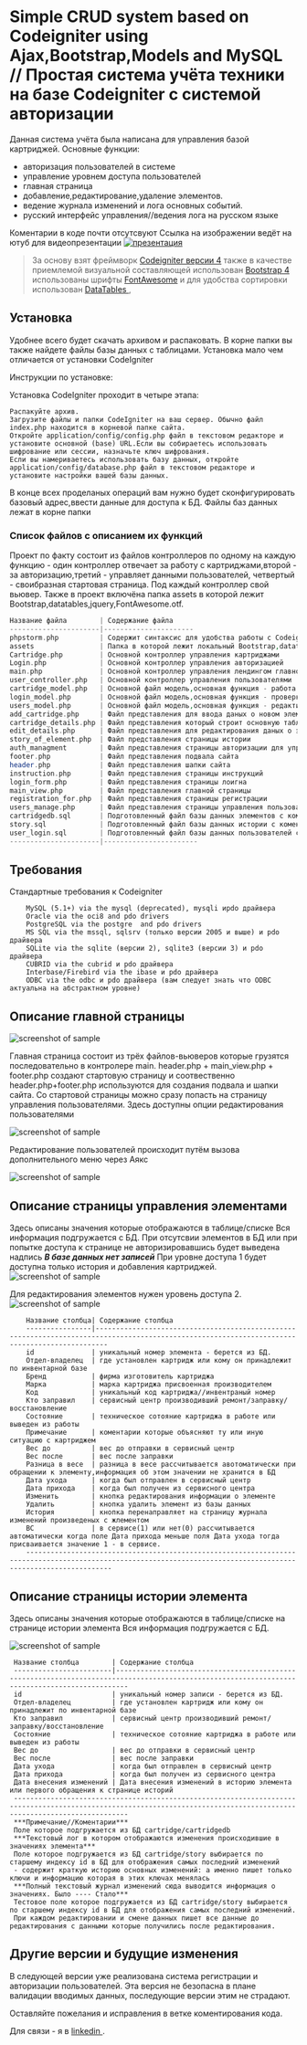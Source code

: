 Simple CRUD system based on Codeigniter using Ajax,Bootstrap,Models and MySQL // Простая система учёта техники на базе Codeigniter с системой авторизации
=============================

Данная система учёта была написана для управления базой картриджей.
Основные функции: 
- авторизация пользователей в системе
- управление уровнем доступа пользователей
- главная страница
- добавление,редактирование,удаление элементов.
- ведение журнала изменений и лога основных событий.
- русский интерфейс управления//ведения лога на русском языке



Коментарии в коде почти отсутсвуют 
Ссылка на изображении ведёт на ютуб для видеопрезентации
[![презентация](http://forum.norma4.net.ua/photoplog/images/9110/1_main.png)](https://youtu.be/tizmLVk7XZ0)



> За основу взят фреймворк  [Codeigniter версии 4](https://codeigniter.com/)
  также в качестве приемлемой визуальной составляющей использован  [Bootstrap 4](http://getbootstrap.com/) использованы шрифты [FontAwesome](http://fontawesome.io/) и для удобства сортировки использован [DataTables ](https://datatables.net/),

Установка 
------------

Удобнее всего будет скачать архивом и распаковать.
В корне папки вы также найдете файлы базы данных с таблицами.
Установка мало чем отличается от установки CodeIgniter

Инструкции по установке:

Установка CodeIgniter проходит в четыре этапа:

    Распакуйте архив.
    Загрузите файлы и папки CodeIgniter на ваш сервер. Обычно файл index.php находится в корневой папке сайта.
    Откройте application/config/config.php файл в текстовом редакторе и установите основной (base) URL.Если вы собираетесь использовать шифрование или сессии, назначьте ключ шифрования.
    Если вы намериваетесь использовать базу данных, откройте application/config/database.php файл в текстовом редакторе и установите настройки вашей базы данных.
    
В конце всех проделаных операций вам нужно будет сконфигурировать базовый адрес,ввести данные для доступа к БД.
Файлы баз данных лежат в корне папки 

### Список файлов с описанием их функций

Проект по факту состоит из файлов контроллеров по одному на каждую функцию - один контроллер отвечает за работу с картриджами,второй - за авторизацию,третий - управляет данными пользователей,
четвертый - своибразная стартовая страница.
Под каждый контроллер свой вьювер.
Также в проект включёна папка assets в которой лежит Bootstrap,datatables,jquery,FontAwesome.otf.



```php
Название файла        | Содержание файла
----------------------|----------------------
phpstorm.php          | Содержит синтаксис для удобства работы с Codeigniter
assets                | Папка в которой лежит локальный Bootstrap,datatables,jquery.
Cartridge.php         | Основной контроллер управления картриджами
Login.php             | Основной контроллер управления авторизацией
main.php              | Основной контроллер управления лендингом главной страницы
user_controller.php   | Основной контроллер управления пользователями
cartridge_model.php   | Основной файл модель,основная функция - работа с базой данных картриджей
login_model.php       | Основной файл модель,основная функция - проверка пользователей.
users_model.php       | Основной файл модель,основная функция - редактирование пользователей.
add_cartridge.php     | Файл представления для ввода даных о новом элементе
cartridge_details.php | Файл представления который строит основную таблицу с отображением всех элементов
edit_details.php      | Файл представления для редактирования даных о элементе
story_of_element.php  | Файл представления страницы истории
auth_managment        | Файл представления страницы авторизации для управления пользователями
footer.php            | Файл представления подвала сайта
header.php            | Файл представления шапки сайта
instruction.php       | Файл представления страницы инструкций 
login_form.php        | Файл представления страницы лоигна
main_view.php         | Файл представления главной страницы
registration_for.php  | Файл представления страницы регистрации
users_manage.php      | Файл представления страницы управления пользователями
cartridgedb.sql       | Подготовленный файл базы данных элементов с коментариями каждого поля
story.sql             | Подготовленный файл базы данных истории с коментариями каждого поля
user_login.sql        | Подготовленный файл базы данных пользователей с коментариями каждого поля
----------------------|-----------------------
```



Требования
------------

Стандартные требования к Codeigniter

        MySQL (5.1+) via the mysql (deprecated), mysqli иpdo драйвера
        Oracle via the oci8 and pdo drivers
        PostgreSQL via the postgre  and pdo drivers
        MS SQL via the mssql, sqlsrv (только версии 2005 и выше) и pdo драйвера
        SQLite via the sqlite (версии 2), sqlite3 (версии 3) и pdo драйвера
        CUBRID via the cubrid и pdo драйвера
        Interbase/Firebird via the ibase и pdo драйвера
        ODBC via the odbc и pdo драйвера (вам следует знать что ODBC актуальна на абстрактном уровне)


Описание главной страницы  
------------
![screenshot of sample](http://forum.norma4.net.ua/photoplog/images/9110/1_main.png)


Главная страница состоит из трёх файлов-вьюверов которые грузятся последовательно в контролере main.
header.php + main_view.php + footer.php создают стартовую страницу и соотвественно header.php+footer.php используются для создания 
подвала и шапки сайта. Со стартовой страницы можно сразу попасть на страницу управления пользователями.
Здесь доступны опции редактирования пользователями

![screenshot of sample](http://forum.norma4.net.ua/photoplog/images/9110/1_users_man.png)

Редактирование пользователей происходит путём вызова дополнительного меню через Аякс

![screenshot of sample](http://forum.norma4.net.ua/photoplog/images/9110/1_new_manage_window.png)





Описание страницы управления элементами  
------------
Здесь описаны значения которые отображаются в таблице/списке
Вся информация подгружается с БД.
При отсутсвии элементов в БД или при попытке доступа к странице не авторизировавшись будет выведена надпись ***В базе данных нет записей***
При уровне доступа 1 будет доступна только история и добавления картриджей.
![screenshot of sample](http://forum.norma4.net.ua/photoplog/images/9110/1_control.png)



Для редактирования элементов нужен уровень доступа 2.
![screenshot of sample](http://forum.norma4.net.ua/photoplog/images/9110/1_control2.png)



       
        Название столбца| Содержание столбца
        ----------------|-----------------------------------------------------------------------------------------------------------------------------------------------
        id              | уникальный номер элемента - берется из БД.
        Отдел-владелец  | где установлен картридж или кому он принадлежит по инвентарной базе
        Бренд           | фирма изготовитель картриджа
        Марка           | марка картриджа присвоенная производителем 	
        Код             | уникальный код картриджа//инвентраный номер
        Кто заправил    | сервисный центр производивший ремонт/заправку/восстановление
        Состояние       | техническое сотояние картриджа в работе или выведен из работы
        Примечание      | коментарии которые объясняют ту или иную ситуацию с картриджем
        Вес до          | вес до отправки в сервисный центр
        Вес после       | вес после заправки 	
        Разница в весе  | разница в весе рассчитывается авотоматически при обращении к элементу,информация об этом значении не хранится в БД
        Дата ухода      | когда был отправлен в сервисный центр 	
        Дата прихода    | когда был получен из сервисного центра 		
        Изменить        | кнопка редактирования информации о элементе 	
        Удалить         | кнопка удалить элемент из базы данных 	
        История         | кнопка перенаправляет на страницу журнала изменений произведеных с жлементом
        ВС              | в сервисе(1) или нет(0) рассчитывается автоматически когда поле Дата прихода меньше поля Дата ухода тогда присваивается значение 1 - в сервисе.
        -----------------------------------------------------------------------------------------------------------------------------------------------------------------
  

Описание страницы истории элемента
------------

Здесь описаны значения которые отображаются в таблице/списке на странице истории  элемента
Вся информация подгружается с БД.



![screenshot of sample](http://forum.norma4.net.ua/photoplog/images/9110/3_Screenshot-2017-10-23___________________.png)






     Название столбца        | Содержание столбца
     ------------------------|-----------------------------------------------------------------------------------------------------------------------------------------------
     id                      | уникальный номер записи - берется из БД.
     Отдел-владелец          | где установлен картридж или кому он принадлежит по инвентарной базе
     Кто заправил            | сервисный центр производивший ремонт/заправку/восстановление
     Состояние               | техническое сотояние картриджа в работе или выведен из работы
     Вес до                  | вес до отправки в сервисный центр
     Вес после               | вес после заправки 	
     Дата ухода              | когда был отправлен в сервисный центр 	
     Дата прихода            | когда был получен из сервисного центра 		
     Дата внесения изменений | Дата внесения изменений в историю элемента или первого обращения к странице историй
   	 ------------------------------------------------------------------------------------------------------------------------------------------------------------------------  
   	 ***Примечание//Коментарии***
   	 Поле которое подгружается из БД cartridge/cartridgedb 
   	 ***Текстовый лог в котором отображаются изменения происходившие в значениях элемента***
   	 Поле которое подгружается из БД cartridge/story выбирается по старшему индексу id в БД для отображения самых последний изменений 
   	 - содержит краткую историю основных изменений: а именно пишет только ключи и информацию которая в этих ключах менялась  
   	 ***Полный текстовый журнал изменений сюда выводится информация о значениях. Было ---- Стало***
   	 Тестовое поле которое подгружается из БД cartridge/story выбирается по старшему индексу id в БД для отображения самых последний изменений.
   	 При каждом редактировании и смене данных пишет все данные до редактирования с данными которые получились после редактирования.
          	

Другие версии и будущие изменения
-----------

В следующей версии  уже реализована система регистрации и авторизации пользователей.
Эта версия не безопасна в плане валидации вводимых данных, последующие версии этим не страдают.


Оставляйте пожелания и исправления в ветке коментирования кода.

Для связи - я в [linkedin ](https://www.linkedin.com/in/сергей-обухов-703426140/).
 
